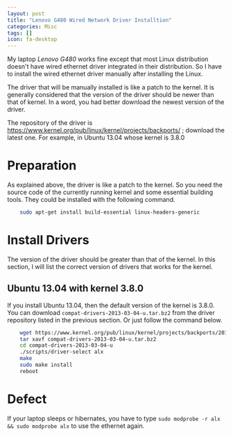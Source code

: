 ```yaml
---
layout: post
title: "Lenovo G480 Wired Network Driver Installtion"
categories: Misc
tags: []
icon: fa-desktop
---
```


My laptop *Lenovo G480* works fine except that most Linux distribution
doesn't have wired ethernet driver integrated in their distribution. So I have to
install the wired ethernet driver manually after installing the Linux.

The driver that will be manually installed is like a patch to the kernel.
It is generally considered that the version of the driver should be newer
than that of kernel. In a word, you had better download the newest version
of the driver.

The repository of the driver is
https://www.kernel.org/pub/linux/kernel/projects/backports/ ; download the
latest one. For example, in Ubuntu 13.04 whose kernel is 3.8.0

# Preparation #
As explained above, the driver is like a patch to the kernel. So you need
the source code of the currently running kernel and some essential building
tools. They could be installed with the following command.

``` bash
    sudo apt-get install build-essential linux-headers-generic
```

# Install Drivers #
The version of the driver should be greater than that of the kernel. In
this section, I will list the correct version of drivers that works for the
kernel.

## Ubuntu 13.04 with kernel 3.8.0 ##

If you install Ubuntu 13.04, then the default version of the kernel is
3.8.0. You can download `compat-drivers-2013-03-04-u.tar.bz2` from the
driver repository listed in the previous section. Or just follow the
command below.

``` bash
    wget https://www.kernel.org/pub/linux/kernel/projects/backports/2013/03/04/compat-drivers-2013-03-04-u.tar.bz2
    tar xavf compat-drivers-2013-03-04-u.tar.bz2
    cd compat-drivers-2013-03-04-u
    ./scripts/driver-select alx
    make
    sudo make install
    reboot
```

# Defect #
If your laptop sleeps or hibernates, you have to type
`sudo modprobe -r alx && sudo modprobe alx` to use the ethernet again.
